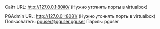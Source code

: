 Сайт 
URL: http://127.0.0.1:8080/ (Нужно уточнять порты в virtualbox)

PGAdmin
URL: http://127.0.0.1:8081/ (Нужно уточнять порты в virtualbox)
Пользователь: pguser@pguser.pguser
Пароль: pguser